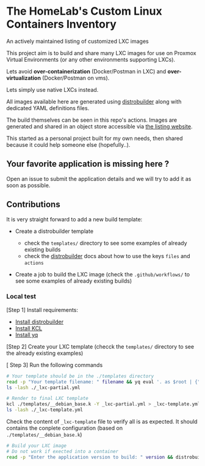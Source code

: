 # The HomeLab's Custom Linux Containers Inventory

An actively maintained listing of customized LXC images

This project aim is to build and share many LXC images for use on Proxmox Virtual Environments (or any other environments supporting LXCs).

Lets avoid **over-containerization** (Docker/Postman in LXC) and **over-virtualization** (Docker/Postman on vms).

Lets simply use native LXCs instead.

All images available here are generated using [distrobuilder](https://linuxcontainers.org/distrobuilder/docs/latest) along with dedicated YAML definitions files.

The build themselves can be seen in this repo's actions.
Images are generated and shared in an object store accessible via [the listing website](https://lxc-images.soubilabs.xyz/).

This started as a personal project built for my own needs, then shared because it could help someone else (hopefully..).

## Your favorite application is missing here ?

Open an issue to submit the application details and we will try to add it as soon as possible.

## Contributions

It is very straight forward to add a new build template:

- Create a distrobuilder template

   - check the `templates/` directory to see some examples of already existing builds
   - check the [distrobuilder](https://linuxcontainers.org/distrobuilder/docs/latest/) docs about how to use the keys `files` and `actions`

- Create a job to build the LXC image (check the `.github/workflows/` to see some examples of already existing builds)

### Local test

[Step 1] Install requirements:

- [Install distrobuilder](https://linuxcontainers.org/distrobuilder/docs/latest/howto/install/)
- [Install KCL](https://www.kcl-lang.io/docs/user_docs/getting-started/install)
- [Install yq](https://mikefarah.gitbook.io/yq#install)

[Step 2] Create your LXC template (checck the `templates/` directory to see the already existing examples)

[ Step 3] Run the following commands

```sh {"id":"01J0MNYBZ7PPTE87YJCNJPC101"}
# Your template should be in the ./templates directory
read -p "Your template filename: " filename && yq eval '. as $root | {"kcl_options": [{"key": "build-instructions", "value": $root}]}' ./templates/${filename} > _lxc-partial.yml && echo "_lxc-partial.yml has been successfully generated !"
ls -lash ./_lxc-partial.yml
```

```sh {"id":"01J0MPD5W78R3GD6JKZRV9WHHS"}
# Render to final LXC template
kcl ./templates/__debian_base.k -Y _lxc-partial.yml > _lxc-template.yml && echo "_lxc-template.yml has been successfully generated !"
ls -lash ./_lxc-template.yml
```

Check the content of `_lxc-template` file to verify all is as expected. It should contains the conplete configuration (based on `./templates/__debian_base.k`)

```sh {"excludeFromRunAll":"false","id":"01J0MPGBG024BTJHTE54YMJP97"}
# Build your LXC image
# Do not work if exected into a container
read -p "Enter the application version to build: " version && distrobuilder build-lxc _lxc-template.yml -o image.architecture=amd64 -o image.release=bookworm -o image.serial="${version}" -o source.url="http://ftp.us.debian.org/debian"
```
